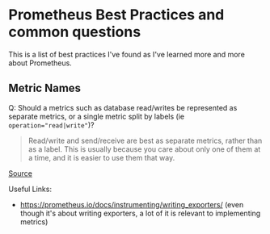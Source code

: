 # Prometheus Best Practices and common questions

This is a list of best practices I've found as I've learned more and more about Prometheus.

## Metric Names

Q: Should a metrics such as database read/writes be represented as separate metrics, or a single metric split by labels (ie `operation="read|write"`)?

> Read/write and send/receive are best as separate metrics, rather than as a label. This is usually because you care about only one of them at a time, and it is easier to use them that way.

[Source](https://prometheus.io/docs/instrumenting/writing_exporters/#labels)


Useful Links:

- https://prometheus.io/docs/instrumenting/writing_exporters/ (even though it's about writing exporters, a lot of it is relevant to implementing metrics)
